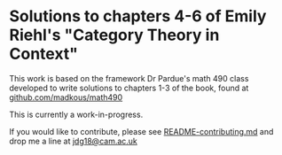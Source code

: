 Solutions to chapters 4-6 of Emily Riehl's "Category Theory in Context"
==========

This work is based on the framework Dr Pardue's math 490 class
developed to write solutions to chapters 1-3 of the book, found at
[github.com/madkous/math490](https://github.com/madkous/math490)

This is currently a work-in-progress.

If you would like to contribute, please see
[README-contributing.md](README-contributing.md) and drop me a line at
jdg18@cam.ac.uk
